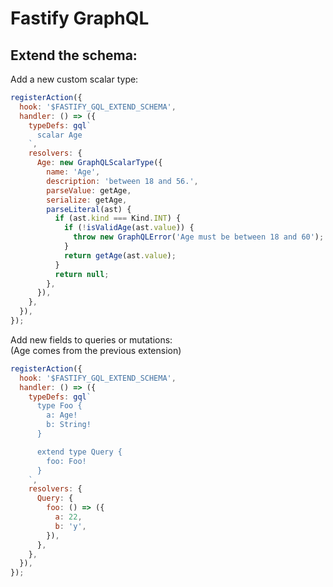 # Fastify GraphQL

## Extend the schema:

Add a new custom scalar type:

```js
registerAction({
  hook: '$FASTIFY_GQL_EXTEND_SCHEMA',
  handler: () => ({
    typeDefs: gql`
      scalar Age
    `,
    resolvers: {
      Age: new GraphQLScalarType({
        name: 'Age',
        description: 'between 18 and 56.',
        parseValue: getAge,
        serialize: getAge,
        parseLiteral(ast) {
          if (ast.kind === Kind.INT) {
            if (!isValidAge(ast.value)) {
              throw new GraphQLError('Age must be between 18 and 60');
            }
            return getAge(ast.value);
          }
          return null;
        },
      }),
    },
  }),
});
```

Add new fields to queries or mutations:  
(Age comes from the previous extension)

```js
registerAction({
  hook: '$FASTIFY_GQL_EXTEND_SCHEMA',
  handler: () => ({
    typeDefs: gql`
      type Foo {
        a: Age!
        b: String!
      }

      extend type Query {
        foo: Foo!
      }
    `,
    resolvers: {
      Query: {
        foo: () => ({
          a: 22,
          b: 'y',
        }),
      },
    },
  }),
});
```
